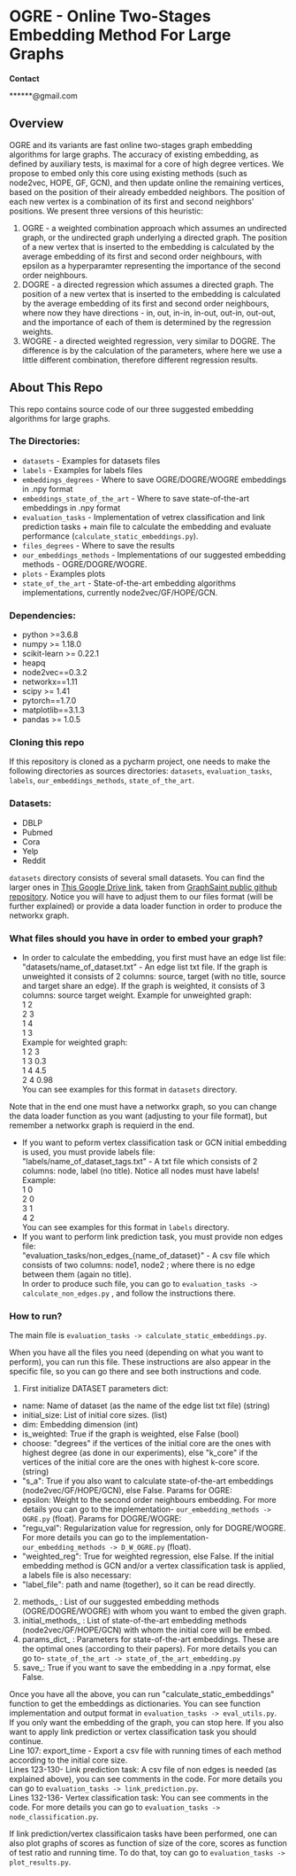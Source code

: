 # OGRE - Online Two-Stages Embedding Method For Large Graphs

**Contact**

******@gmail.com

## Overview
OGRE and its variants are fast online two-stages graph embedding algorithms for large graphs. The accuracy of existing embedding, as defined by auxiliary tests, is maximal for a core of high degree vertices. We propose to embed only this core using existing methods (such as node2vec, HOPE, GF, GCN), and then update online the remaining vertices, based on the position of their already embedded neighbors. The position of each new vertex is a combination of its first and second neighbors’ positions. We present three versions of this heuristic:

1. OGRE - a weighted combination approach which assumes an undirected graph, or the undirected graph underlying a directed graph. The position of a new vertex that is inserted to the embedding is calculated by the average embedding of its first and second order neighbours, with epsilon as a hyperparamter representing the importance of the second order neighbours.
2. DOGRE - a directed regression which assumes a directed graph. The position of a new vertex that is inserted to the embedding is calculated by the average embedding of its first and second order neighbours, where now they have directions - in, out, in-in, in-out, out-in, out-out, and the importance of each of them is determined by the regression weights.
3. WOGRE - a directed weighted regression, very similar to DOGRE. The difference is by the calculation of the parameters, where here we use a little different combination, therefore different regression results. 

## About This Repo
This repo contains source code of our three suggested embedding algorithms for large graphs.

### The Directories:
- `datasets` - Examples for datasets files
- `labels` - Examples for labels files
- `embeddings_degrees` - Where to save OGRE/DOGRE/WOGRE embeddings in .npy format
- `embeddings_state_of_the_art` - Where to save state-of-the-art embeddings in .npy format
- `evaluation_tasks` - Implementation of vetrex classification and link prediction tasks + main file to calculate the embedding and evaluate performance (`calculate_static_embeddings.py`).
- `files_degrees` - Where to save the results
- `our_embeddings_methods` - Implementations of our suggested embedding methods - OGRE/DOGRE/WOGRE.
- `plots` - Examples plots
- `state_of_the_art` - State-of-the-art embedding algorithms implementations, currently node2vec/GF/HOPE/GCN.

### Dependencies:

- python >=3.6.8
- numpy >= 1.18.0
- scikit-learn >= 0.22.1
- heapq 
- node2vec==0.3.2
- networkx==1.11
- scipy >= 1.41
- pytorch==1.7.0
- matplotlib==3.1.3
- pandas >= 1.0.5

### Cloning this repo

If this repository is cloned as a pycharm project, one needs to make the following directories as sources directories: `datasets`, `evaluation_tasks`, `labels`, `our_embeddings_methods`, `state_of_the_art`.

### Datasets:
- DBLP
- Pubmed
- Cora
- Yelp
- Reddit

`datasets` directory consists of several small datasets. You can find the larger ones in [This Google Drive link](https://drive.google.com/drive/folders/1zycmmDES39zVlbVCYs88JTJ1Wm5FbfLz), taken from [GraphSaint public github repository](https://github.com/GraphSAINT/GraphSAINT). Notice you will have to adjust them to our files format (will be further explained) or provide a data loader function in order to produce the networkx graph.

### What files should you have in order to embed your graph?
- In order to calculate the embedding, you first must have an edge list file:
"datasets/name_of_dataset.txt" - An edge list txt file. If the graph is unweighted it consists of 2 columns: source, target (with no title, source and target share an edge).
If the graph is weighted, it consists of 3 columns: source target weight. 
Example for unweighted graph: <br>
1 2 <br>
2 3 <br>
1 4 <br>
1 3 <br>
Example for weighted graph: <br>
1 2 3 <br>
1 3 0.3 <br>
1 4 4.5 <br>
2 4 0.98 <br>
You can see examples for this format in `datasets` directory.

Note that in the end one must have a networkx graph, so you can change the data loader function as you want (adjusting to your file format), but remember a networkx graph is requierd in the end.
- If you want to peform vertex classification task or GCN initial embedding is used, you must provide labels file: <br>
"labels/name_of_dataset_tags.txt" - A txt file which consists of 2 columns: node, label (no title). Notice all nodes must have labels! <br>
Example: <br>
1 0 <br>
2 0 <br>
3 1 <br>
4 2 <br>
You can see examples for this format in `labels` directory.
- If you want to perform link prediction task, you must provide non edges file: <br>
"evaluation_tasks/non_edges_{name_of_dataset}" - A csv file which consists of two columns: node1, node2 ; where there is no edge between them (again no title). <br>
In order to produce such file, you can go to `evaluation_tasks -> calculate_non_edges.py` , and follow the instructions there.

### How to run?
The main file is `evaluation_tasks -> calculate_static_embeddings.py`.

When you have all the files you need (depending on what you want to perform), you can run this file. These instructions are also appear in the specific file, so you can go
there and see both instructions and code.
1. First initialize DATASET parameters dict:
- name: Name of dataset (as the name of the edge list txt file) (string)
- initial_size: List of initial core sizes. (list)
- dim: Embedding dimension (int)
- is_weighted: True if the graph is weighted, else False (bool)
- choose: "degrees" if the vertices of the initial core are the ones with highest degree (as done in our experiments), else "k_core" if the vertices of the initial core are
the ones with highest k-core score. (string)
- "s_a": True if you also want to calculate state-of-the-art embeddings (node2vec/GF/HOPE/GCN), else False.
Params for OGRE:
- epsilon: Weight to the second order neighbours embedding. For more details you can go to the implementation- `our_embedding_methods -> OGRE.py` (float).
Params for DOGRE/WOGRE:
- "regu_val": Regularization value for regression, only for DOGRE/WOGRE. For more details you can go to the implementation- `our_embedding_methods -> D_W_OGRE.py` (float).
- "weighted_reg": True for weighted regression, else False.
If the initial embedding method is GCN and/or a vertex classification task is applied, a labels file is also necessary:
- "label_file": path and name (together), so it can be read directly.
2. methods_ : List of our suggested embedding methods (OGRE/DOGRE/WOGRE) with whom you want to embed the given graph. 
3. initial_methods_ : List of state-of-the-art embedding methods (node2vec/GF/HOPE/GCN) with whom the initial core will be embed.
4. params_dict_ : Parameters for state-of-the-art embeddings. These are the optimal ones (according to their papers). For more details you can go to- 
`state_of_the_art -> state_of_the_art_embedding.py`
5. save_: True if you want to save the embedding in a .npy format, else False. 

Once you have all the above, you can run "calculate_static_embeddings" function to get the embeddings as dictionaries. You can see function implementation and output format in 
`evaluation_tasks -> eval_utils.py`. <br>
If you only want the embedding of the graph, you can stop here. If you also want to apply link prediction or vertex classification task you should continue. <br>
Line 107: export_time - Export a csv file with running times of each method according to the initial core size. <br>
Lines 123-130- Link prediction task: A csv file of non edges is needed (as explained above), you can see comments in the code. For more details you can go to
`evaluation_tasks -> link_prediction.py`. <br>
Lines 132-136- Vertex classification task: You can see comments in the code. For more details you can go to `evaluation_tasks -> node_classification.py`.

If link prediction/vertex classificaion tasks have been performed, one can also plot graphs of scores as function of size of the core, scores as function of test ratio and running time. To do that, toy can go to `evaluation_tasks -> plot_results.py`.
